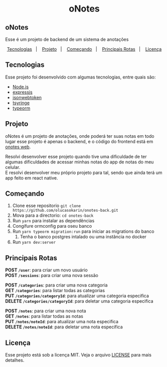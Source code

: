 <h1 align="center">
    oNotes
</h1>

## oNotes
Esse é um projeto de backend de um sistema de anotações


<p align="center">
  <a href="#tecnologias">Tecnologias</a>&nbsp;&nbsp;&nbsp;|&nbsp;&nbsp;&nbsp;
  <a href="#projeto">Projeto</a>&nbsp;&nbsp;&nbsp;|&nbsp;&nbsp;&nbsp;
  <a href="#começando">Começando</a>&nbsp;&nbsp;&nbsp;|&nbsp;&nbsp;&nbsp;
  <a href="#principais-rotas">Principais Rotas</a>&nbsp;&nbsp;&nbsp;|&nbsp;&nbsp;&nbsp;
  <a href="#licença">Licença</a>
</p>




## Tecnologias

Esse projeto foi desenvolvido com algumas tecnologias, entre quais são:

- [Node.js](https://nodejs.org/en/)
- [expressjs](https://expressjs.com/)
- [jsonwebtoken](https://www.npmjs.com/package/jsonwebtoken)
- [tsyringe](https://github.com/microsoft/tsyringe)
- [typeorm](https://typeorm.io/#/)


## Projeto

oNotes é um projeto de anotações, onde poderá ter suas notas em todo lugar
esse projeto é apenas o backend, e o código do frontend está em [onotes web](https://github.com/olucasokarin/onotes-web.git).

Resolvi desenvolver esse projeto quando tive uma dificuldade de ter algumas dificuldades de acessar minhas notas do app de notas do meu celular. \
E resolvi desenvolver meu próprio projeto para tal, sendo que ainda terá um app feito em react native.


## Começando

 1. Clone esse repositorio ```git clone https://github.com/olucasokarin/onotes-back.git```
 2. Mova para a directorio: ```cd onotes-back```
 3. Run ```yarn``` para instalar as dependências
 4. Congifure ormconfig para oseu banco
 5. Run ```yarn typeorm migration:run``` para iniciar as migrations do banco
    1. Tenha o banco postgres intalado ou uma instância no docker
 6. Run ```yarn dev:server```


## Principais Rotas

**POST ```/user```**: para criar um novo usuário \
**POST ```/sessions```**: para criar uma nova sessão

**POST ```/categories```**: para criar uma nova categoria \
**GET ```/categories```**: para listar todas as categorias \
**PUT ```/categories/categoryId```**: para atualizar uma categoria especifica \
**DELETE ```/categories/categoryId```**: para deletar uma categoria especifica

**POST ```/notes```**: para criar uma nova nota \
**GET ```/notes```**: para listar todas as notas \
**PUT ```/notes/noteId```**: para atualizar uma nota especifica \
**DELETE ```/notes/noteId```**: para deletar uma nota especifica




 ## Licença

Esse projeto está sob a licença MIT. Veja o arquivo [LICENSE](LICENSE.md) para mais detalhes.

